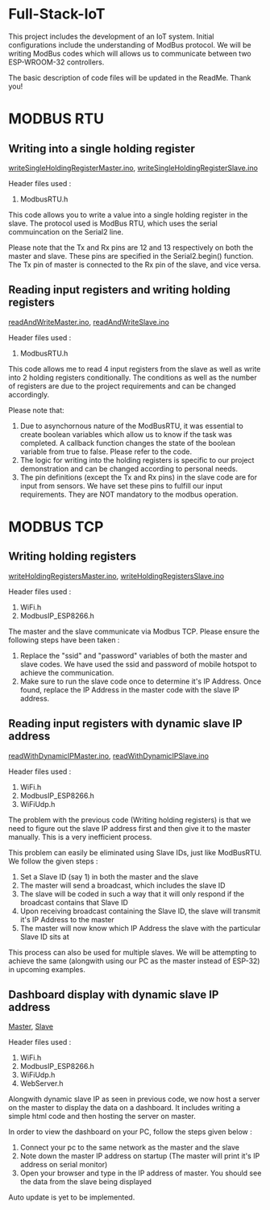 # Full-Stack-IoT

This project includes the development of an IoT system. Initial configurations include the understanding of ModBus protocol. We will be writing ModBus codes which will allows us to communicate between two ESP-WROOM-32 controllers.

The basic description of code files will be updated in the ReadMe.
Thank you!

# MODBUS RTU

## Writing into a single holding register
[writeSingleHoldingRegisterMaster.ino](./ModBusRTU/Write%20Single%20Holding%20Register/writeSingleHoldingRegisterMaster/writeSingleHoldingRegisterMaster.ino), 
[writeSingleHoldingRegisterSlave.ino](./ModBusRTU/Write%20Single%20Holding%20Register/writeSingleHoldingRegisterSlave/writeSingleHoldingRegisterSlave.ino)

Header files used :
1. ModbusRTU.h

This code allows you to write a value into a single holding register in the slave. The protocol used is ModBus RTU, which uses the serial commuincation on the Serial2 line.

Please note that the Tx and Rx pins are 12 and 13 respectively on both the master and slave. These pins are specified in the Serial2.begin() function. The Tx pin of master is connected to the Rx pin of the slave, and vice versa.

## Reading input registers and writing holding registers
[readAndWriteMaster.ino](./ModBusRTU/Read%20and%20Write/readAndWriteMaster/readAndWriteMaster.ino), 
[readAndWriteSlave.ino](./ModBusRTU/Read%20and%20Write/readAndWriteSlave/readAndWriteSlave.ino)

Header files used :
1. ModbusRTU.h

This code allows me to read 4 input registers from the slave as well as write into 2 holding registers conditionally. The conditions as well as the number of registers are due to the project requirements and can be changed accordingly.

Please note that:
1. Due to asynchornous nature of the ModBusRTU, it was essential to create boolean variables which allow us to know if the task was completed. A callback function changes the state of the boolean variable from true to false. Please refer to the code.
2. The logic for writing into the holding registers is specific to our project demonstration and can be changed according to personal needs.
3. The pin definitions (except the Tx and Rx pins) in the slave code are for input from sensors. We have set these pins to fulfill our input requirements. They are NOT mandatory to the modbus operation.

# MODBUS TCP

## Writing holding registers
[writeHoldingRegistersMaster.ino](./ModBusTCP/writeHoldingRegisters/writeHoldingRegistersMaster/writeHoldingRegistersMaster.ino), 
[writeHoldingRegistersSlave.ino](./ModBusTCP/writeHoldingRegisters/writeHoldingRegistersSlave/writeHoldingRegistersSlave.ino)

Header files used : 
1. WiFi.h
2. ModbusIP_ESP8266.h

The master and the slave communicate via Modbus TCP. Please ensure the following steps have been taken :
1. Replace the "ssid" and "password" variables of both the master and slave codes. We have used the ssid and password of mobile hotspot to achieve the communication.
2. Make sure to run the slave code once to determine it's IP Address. Once found, replace the IP Address in the master code with the slave IP address.

## Reading input registers with dynamic slave IP address
[readWithDynamicIPMaster.ino](./ModBusTCP/readWithDynamicIP/readWithDynamicIPMaster/readWithDynamicIPMaster.ino), 
[readWithDynamicIPSlave.ino](./ModBusTCP/readWithDynamicIP/readWithDynamicIPSlave/readWithDynamicIPSlave.ino)

Header files used : 
1. WiFi.h
2. ModbusIP_ESP8266.h
3. WiFiUdp.h

The problem with the previous code (Writing holding registers) is that we need to figure out the slave IP address first and then give it to the master manually. This is a very inefficient process. 

This problem can easily be eliminated using Slave IDs, just like ModBusRTU. We follow the given steps :
1. Set a Slave ID (say 1) in both the master and the slave
2. The master will send a broadcast, which includes the slave ID
3. The slave will be coded in such a way that it will only respond if the broadcast contains that Slave ID
4. Upon receiving broadcast containing the Slave ID, the slave will transmit it's IP Address to the master
5. The master will now know which IP Address the slave with the particular Slave ID sits at

This process can also be used for multiple slaves. We will be attempting to achieve the same (alongwith using our PC as the master instead of ESP-32) in upcoming examples.

## Dashboard display with dynamic slave IP address
[Master](./ModBusTCP/dashboardDisplay/dashboardDisplayMaster/dashboardDisplayMaster.ino), 
[Slave](./ModBusTCP/dashboardDisplay/dashboardDisplaySlave/dashboardDisplaySlave.ino)

Header files used : 
1. WiFi.h
2. ModbusIP_ESP8266.h
3. WiFiUdp.h
4. WebServer.h

Alongwith dynamic slave IP as seen in previous code, we now host a server on the master to display the data on a dashboard. It includes writing a simple html code and then hosting the server on master.

In order to view the dashboard on your PC, follow the steps given below : 
1. Connect your pc to the same network as the master and the slave
2. Note down the master IP address on startup (The master will print it's IP address on serial monitor)
3. Open your browser and type in the IP address of master. You should see the data from the slave being displayed

Auto update is yet to be implemented.